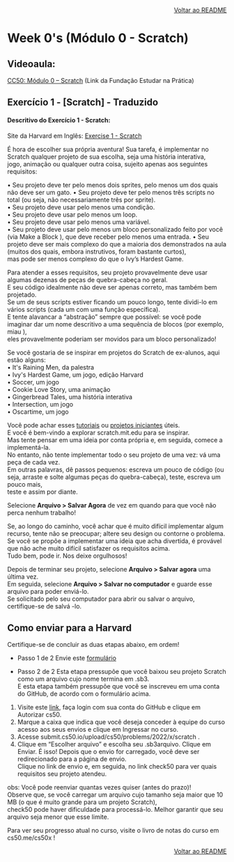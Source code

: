 <p align="right">
   <a href="https://patyfil.github.io/cs50-cc50-harvard">Voltar ao README</a>
</p>

# Week 0's (Módulo 0 - Scratch)

## Videoaula:
[CC50: Módulo 0 – Scratch](https://www.youtube.com/watch?v=9iPsnGJ3kVE&t=55s) (Link da Fundação Estudar na Prática)  

## Exercício 1 - [Scratch] - Traduzido 
#### Descritivo do Exercício 1 - Scratch:
Site da Harvard em Inglês: [Exercise 1 - Scratch](https://cs50.harvard.edu/x/2022/psets/0/scratch/)  

É hora de escolher sua própria aventura! Sua tarefa, é implementar no Scratch qualquer projeto de sua escolha, seja uma história interativa,   
jogo, animação ou qualquer outra coisa, sujeito apenas aos seguintes requisitos:  

•	Seu projeto deve ter pelo menos dois sprites, pelo menos um dos quais não deve ser um gato.
•	Seu projeto deve ter pelo menos três scripts no total (ou seja, não necessariamente três por sprite).  
•	Seu projeto deve usar pelo menos uma condição.  
•	Seu projeto deve usar pelo menos um loop.  
•	Seu projeto deve usar pelo menos uma variável.  
•	Seu projeto deve usar pelo menos um bloco personalizado feito por você (via Make a Block ), que deve receber pelo menos uma entrada.
•	Seu projeto deve ser mais complexo do que a maioria dos demonstrados na aula (muitos dos quais, embora instrutivos, foram bastante curtos),   
mas pode ser menos complexo do que o Ivy’s Hardest Game.  

Para atender a esses requisitos, seu projeto provavelmente deve usar algumas dezenas de peças de quebra-cabeça no geral.  
E seu código idealmente não deve ser apenas correto, mas também bem projetado.  
Se um de seus scripts estiver ficando um pouco longo, tente dividi-lo em vários scripts (cada um com uma função específica).  
E tente alavancar a “abstração” sempre que possível: se você pode imaginar dar um nome descritivo a uma sequência de blocos (por exemplo, miau ),  
eles provavelmente poderiam ser movidos para um bloco personalizado!  

Se você gostaria de se inspirar em projetos do Scratch de ex-alunos, aqui estão alguns:  
•	It's Raining Men, da palestra  
•	Ivy's Hardest Game, um jogo, edição Harvard  
•	Soccer, um jogo  
•	Cookie Love Story, uma animação  
•	Gingerbread Tales, uma história interativa  
•	Intersection, um jogo  
•	Oscartime, um jogo  

Você pode achar esses [tutoriais](https://scratch.mit.edu/projects/770688685/editor) ou [projetos iniciantes](https://scratch.mit.edu/starter-projects) úteis.   
E você é bem-vindo a explorar scratch.mit.edu para se inspirar.   
Mas tente pensar em uma ideia por conta própria e, em seguida, comece a implementá-la.   
No entanto, não tente implementar todo o seu projeto de uma vez: vá uma peça de cada vez.   
Em outras palavras, dê passos pequenos: escreva um pouco de código (ou seja, arraste e solte algumas peças do quebra-cabeça), teste, escreva um pouco mais,  
teste e assim por diante.  

Selecione **Arquivo > Salvar Agora** de vez em quando para que você não perca nenhum trabalho!       

Se, ao longo do caminho, você achar que é muito difícil implementar algum recurso, tente não se preocupar; altere seu design ou contorne o problema.   
Se você se propõe a implementar uma ideia que acha divertida, é provável que não ache muito difícil satisfazer os requisitos acima.  
Tudo bem, pode ir. Nos deixe orgulhosos!  

Depois de terminar seu projeto, selecione **Arquivo > Salvar agora** uma última vez.   
Em seguida, selecione **Arquivo > Salvar no computador** e guarde esse arquivo para poder enviá-lo.   
Se solicitado pelo seu computador para abrir ou salvar o arquivo, certifique-se de salvá -lo.



## Como enviar para a Harvard
Certifique-se de concluir as duas etapas abaixo, em ordem!
* Passo 1 de 2
Envie este [formulário](https://docs.google.com/forms/d/e/1FAIpQLSdBmbMB8IeqJjzTnE-dUG6T5uwYxkWULSoB9gVrhWrVwXLQuQ/viewform)  

* Passo 2 de 2
Esta etapa pressupõe que você baixou seu projeto Scratch como um arquivo cujo nome termina em .sb3.   
E esta etapa também pressupõe que você se inscreveu em uma conta do GitHub, de acordo com o formulário acima.
1.	Visite este [link](https://submit.cs50.io/), faça login com sua conta do GitHub e clique em Autorizar cs50.
2.	Marque a caixa que indica que você deseja conceder à equipe do curso acesso aos seus envios e clique em Ingressar no curso.
3.	Acesse submit.cs50.io/upload/cs50/problems/2022/x/scratch .
4.	Clique em “Escolher arquivo” e escolha seu .sb3arquivo. Clique em Enviar.
É isso! Depois que o envio for carregado, você deve ser redirecionado para a página de envio.   
Clique no link de envio e, em seguida, no link check50 para ver quais requisitos seu projeto atendeu. 

obs: Você pode reenviar quantas vezes quiser (antes do prazo)!   
Observe que, se você carregar um arquivo cujo tamanho seja maior que 10 MB (o que é muito grande para um projeto Scratch),   
check50 pode haver dificuldade para processá-lo. Melhor garantir que seu arquivo seja menor que esse limite.  

Para ver seu progresso atual no curso, visite o livro de notas do curso em cs50.me/cs50x !

<p align="right">
   <a href="https://patyfil.github.io/cs50-cc50-harvard">Voltar ao README</a>
</p>
